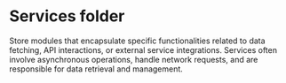 # Services folder

Store modules that encapsulate specific functionalities related to data fetching, API interactions,
or external service integrations. Services often involve asynchronous operations, handle network
requests, and are responsible for data retrieval and management.
